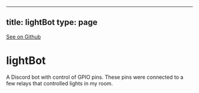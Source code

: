 
---
title: lightBot
type: page
---

[See on Github](https://github.com/jakeroggenbuck/lightBot/)

# lightBot

A Discord bot with control of GPIO pins. These pins were connected to a few relays that controlled lights in my room.
